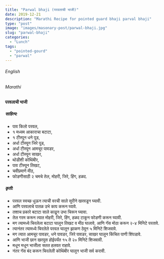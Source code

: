 ```yaml
---
title: "Parwal bhaji (परवलाची भाजी)"
date: 2019-12-21
description: "Marathi Recipe for pointed guard bhaji parval bhaji"
type: "post"
image: "images/masonary-post/parwal-bhaji.jpg"
slug: "parwal-bhaji"
categories: 
  - "Lunch"
tags:
  - "pointed-gourd"
  - "parwal"
---
```


###### English








###### Marathi




#### परवलाची भाजी 



##### साहित्य:


- पाव किलो परवल,
- १ मध्यम आकाराचा बटाटा,
- १ टीस्पून धने पूड,
- अर्धा टीस्पून जिरे पूड,
- अर्धा टीस्पून आमचूर पावडर,
- अर्धा टीस्पून साखर,
- थोडीशी कोथिंबीर,
- पाव टीस्पून तिखट,
- चवीप्रमाणे मीठ,
- फोडणीसाठी २ चमचे तेल, मोहरी, जिरे, हिंग, हळद.



##### कृती:


- परवल स्वच्छ धुऊन त्याची वरची साले सुरीने खरवडून घ्यावी.
- आणि परवलाचे पातळ उभे काप करून घ्यावे.
- तशाच प्रकारे बटाटा साले काढून उभा चिरून घ्यावा.
- तेल गरम करून त्यात मोहरी, जिरे, हिंग, हळद टाकून फोडणी करून घ्यावी.
- मग त्यामध्ये चिरलेला बटाटा घालून तिखट व मीठ घालावे, आणि गॅस मोठा करून २-४ मिनिटे परतावे.
- त्यानंतर त्यामध्ये चिरलेले परवल घालून झाकण ठेवून ५ मिनिटे शिजवावे.
- मग त्यात आमचूर पावडर, धने पावडर, जिरे पावडर, साखर घालून किंचित पाणी शिंपडावे.
- आणि भाजी छान खरपूस होईपर्यंत १५ ते २० मिनिटे शिजवावी.
- मधून मधून भाजीला सतत हलवत राहावे.
- नंतर गॅस बंद करून चिरलेली कोथिंबीर घालून भाजी सर्व करावी.
